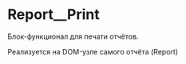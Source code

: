 # Report__Print

Блок-функционал для печати отчётов.

Реализуется на DOM-узле самого отчёта (Report)
